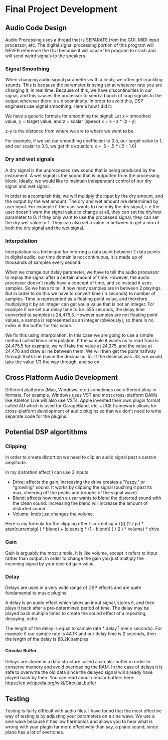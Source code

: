 # Final Project Development

## Audio Code Design

Audio Processing uses a thread that is SEPARATE from the GUI, MIDI input processor, etc. The digital signal processing portion of this program will NEVER reference the GUI because it will cause the program to crash and will send weird signals to the speakers.

### Signal Smoothing

When changing audio signal parameters with a knob, we often get crackling sounds. This is because the parameter is being set at whatever rate you are changing it, in real time. Because of this, we have discontinuities in our signal, and this causes the processor to send a bunch of crap signals to the output wherever there is a discontinuity. In order to avoid this, DSP engineers use signal smoothing. Here's how I did it:

We have a generic formula for smoothing the signal:
Let x = smoothed value, y = target value, and z = scalar (speed)
x = x - z * (z - y)

z-y is the distance from where we are to where we want to be.

For example, if we set our smoothing coefficient to 0.5, our target value to 1, and our scalar to 0.5, we get this equation:
x = .5 - .5 * (.5 - 1.0)

### Dry and wet signals

A dry signal is the unprocessed raw sound that is being produced by the instrument. A wet signal is the sound that is outputted from the processing block. Ideally, we would like to maintain independent control of our dry signal and wet signal.

In order to accomplish this, we will multiply the input by the dry amount, and the output by the wet amount. The dry and wet amount are determined by user input. For example if the user wants to use only the dry signal, i. e the user doesn't want the signal value to change at all, they can set the dry/wet parameter to 0. If they only want to use the processed signal, they can set the dry wet value to 1. They can also set a value in between to get a mix of both the dry signal and the wet signal.

### Interpolation

Interpolation is a technique for inferring a data point between 2 data points. In digital audio, our time domain is not continuous, it is made up of thousands of samples every second. 

When we change our delay parameter, we have to tell the audio processor to replay the signal after a certain amount of time. However, the audio processor doesn't really have a concept of time, and so instead it uses samples. So we have to tell it how many samples are in between 2 playings. But in order to do this we have to convert time (in seconds) to number of samples. Time is represented as a floating point value, and therefore multiplying it by an integer can get you a value that is not an integer. For example if we set our delay time to be .555 seconds, the delay time converted to samples is 24,475.5. However samples are not floating point values, a sample is represented as an integer (obviously), so there is no index in the buffer for this value. 

We fix this using interpolation. In this case we are going to use a simple method called linear interpolation. If the sample it wants us to read from is 24,475.5 for example, we will take the value at 24,275, and the value at 24,476 and draw a line between them. We will then get the point halfway through thatk line (since the decimal is .5). If the decimal was .33, we would take the value 1/3 the way through, and so on. 

## Cross Platform Audio Development

Different platforms (Mac, Windows, etc.) sometimes use different plug-in formats. For example, Windows uses VST and most cross-platform DAWs like Ableton Live will also use VSTs. Apple invented their own plugin format called AU which is used for GarageBand, etc. JUCE framework allows for cross-platform development of audio plugins so that we don't need to write separate code for the plugins.

## Potential DSP algortithms

### Clipping

In order to create distortion we need to clip an audio signal past a certain amplitude. 

In my distortion effect I can use 3 inputs:

* Drive: affects the gain, increasing the drive creates a "fuzzy," or "growling" sound. It works by clipping the signal (pushing it past its max, sheering off the peaks and troughs of the signal wave).
* Blend: affects how much a user wants to blend the distorted sound with the clean sound. Increasing the blend will increase the amount of distorted sound.
* Volume: knob just changes the volume.

Here is my formula for the clipping effect: 
currentsig = (((( (2 / pi) * atan(currentsig) ) * blend) + (cleansig * (1 - blend)) ) / 2 ) * volume) * drive

### Gain

Gain is arguably the most simple. It is like volume, except it refers to input rather than output. In order to change the gain you just multiply the incoming signal by your desired gain value.

### Delay

Delays are used in a very wide range of DSP effects and are quite fundamental to music plugins.

A delay is an audio effect which takes an input signal, stores it, and then plays it back after a pre-determined period of time. The delay may be played back multiple times to create the sound effect of a repeating, decaying, echo. 

The length of the delay is equal to sample rate * delayTime(in seconds). For example if our sample rate is 44.1K and our delay time is 2 seconds, then the length of the delay is 88.2K samples. 

#### Circular Buffer

Delays are stored in a data structure called a circular buffer in order to conserve memory and avoid overloading the RAM. In the case of delays it is safe to overwrite the old data since the delayed signal will already have played back by then. You can read about circular buffers here: https://en.wikipedia.org/wiki/Circular_buffer


## Testing

Testing is fairly difficult with audio files. I have found that the most effective way of testing is by adjusting your parameters on a sine wave. We use a sine wave because it has low harmonics and allows you to hear what is wrong with your plugin far more effectively than say, a piano sound, since piano has a lot of overtones.
